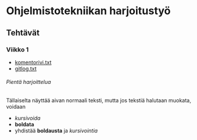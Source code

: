# Ohjelmistotekniikan harjoitustyö
## Tehtävät
### Viikko 1


* [komentorivi.txt](https://github.com/VictoriousGlorious/ot-harjoitustyo/blob/master/laskarit/viikko1/komentorivi.txt)
* [gitlog.txt](https://github.com/VictoriousGlorious/ot-harjoitustyo/blob/master/laskarit/viikko1/gitlog.txt)

###### Pientä harjoittelua

Tällaiselta näyttää aivan normaali teksti, mutta jos tekstiä halutaan muokata, voidaan

* *kursivoida*
* **boldata**
* yhdistää **boldausta** ja *kursivointia*


